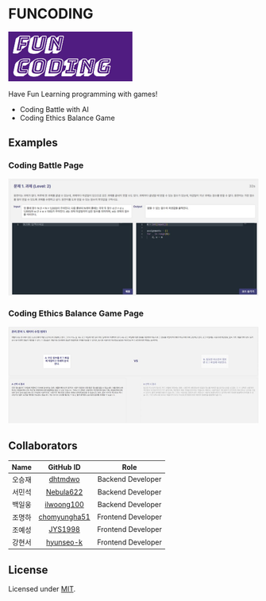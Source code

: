 # FUNCODING
<img src="docs/logo.jpg" width="250" height="100"/>

Have Fun Learning programming with games!
- Coding Battle with AI
- Coding Ethics Balance Game

## Examples
### Coding Battle Page
![Coding Battle page](docs/ex1.jpg)

### Coding Ethics Balance Game Page
![Coding ethics balance game page](docs/ex2.jpg)

## Collaborators

|Name|                    GitHub ID                    |        Role        |
|:---:|:-----------------------------------------------:|:------------------:|
|오승재|     [dhtmdwo](https://github.com/dhtmdwo)     | Backend Developer  |
|서민석|         [Nebula622](https://github.com/Nebula622)         |      Backend Developer      |
|백일웅|        [ilwoong100](https://github.com/ilwoong100)        |  Backend Developer   |
|조명하|     [chomyungha51](https://github.com/chomyungha51)     | Frontend Developer  |
|조예성| [JYS1998](https://github.com/JYS1998) |   Frontend Developer   |
|강현서|    [hyunseo-k](https://github.com/hyunseo-k)    | Frontend Developer |

## License

Licensed under [MIT](https://opensource.org/licenses/MIT).

